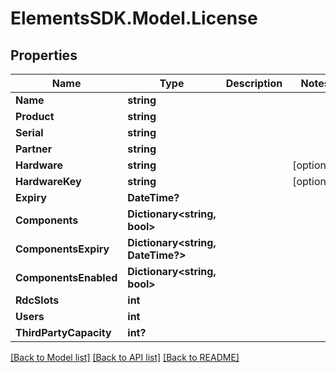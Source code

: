 # ElementsSDK.Model.License

## Properties

Name | Type | Description | Notes
------------ | ------------- | ------------- | -------------
**Name** | **string** |  | 
**Product** | **string** |  | 
**Serial** | **string** |  | 
**Partner** | **string** |  | 
**Hardware** | **string** |  | [optional] 
**HardwareKey** | **string** |  | [optional] 
**Expiry** | **DateTime?** |  | 
**Components** | **Dictionary&lt;string, bool&gt;** |  | 
**ComponentsExpiry** | **Dictionary&lt;string, DateTime?&gt;** |  | 
**ComponentsEnabled** | **Dictionary&lt;string, bool&gt;** |  | 
**RdcSlots** | **int** |  | 
**Users** | **int** |  | 
**ThirdPartyCapacity** | **int?** |  | 

[[Back to Model list]](../#documentation-for-models) [[Back to API list]](../#documentation-for-api-endpoints) [[Back to README]](../)

